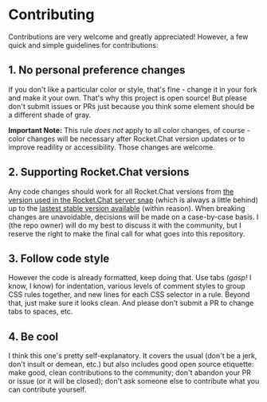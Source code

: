 # Contributing

Contributions are very welcome and greatly appreciated! However, a few quick and simple guidelines for contributions:

## 1. No personal preference changes

If you don't like a particular color or style, that's fine - change it in your fork and make it your own. That's why this project is open source! But please don't submit issues or PRs just because you think some element should be a different shade of gray. 

**Important Note:** This rule _does not_ apply to all color changes, of course - color changes will be necessary after Rocket.Chat version updates or to improve readility or accessibility. Those changes are welcome.

## 2. Supporting Rocket.Chat versions

Any code changes should work for all Rocket.Chat versions from [the version used in the Rocket.Chat server snap](https://snapcraft.io/rocketchat-server) (which is always a little behind) up to the [lastest stable version available](https://github.com/RocketChat/Rocket.Chat/releases) (within reason). When breaking changes are unavoidable, decisions will be made on a case-by-case basis. I (the repo owner) will do my best to discuss it with the community, but I reserve the right to make the final call for what goes into this repository.

## 3. Follow code style

However the code is already formatted, keep doing that. Use tabs (_gasp!_ I know, I know) for indentation, various levels of comment styles to group CSS rules together, and new lines for each CSS selector in a rule. Beyond that, just make sure it looks clean. And please don't submit a PR to change tabs to spaces, etc.

## 4. Be cool

I think this one's pretty self-explanatory. It covers the usual (don't be a jerk, don't insult or demean, etc.) but also includes good open source etiquette: make good, clean contributions to the community; don't abandon your PR or issue (or it will be closed); don't ask someone else to contribute what you can contribute yourself.
